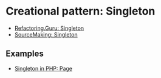 # Creational pattern: Singleton

- [Refactoring.Guru: Singleton](https://refactoring.guru/design-patterns/singleton)
- [SourceMaking: Singleton](https://sourcemaking.com/design_patterns/singleton)


## Examples

* [Singleton in PHP: Page](PHP/Config)